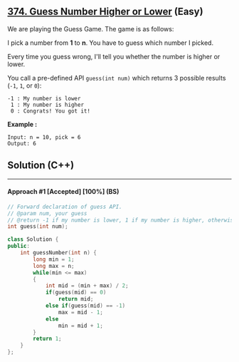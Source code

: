 ## [374. Guess Number Higher or Lower](https://leetcode.com/problems/guess-number-higher-or-lower/) (Easy)

We are playing the Guess Game. The game is as follows:

  

I pick a number from **1** to **n**. You have to guess which number I picked.

  

Every time you guess wrong, I'll tell you whether the number is higher or lower.

  

You call a pre-defined API `guess(int num)` which returns 3 possible results (`-1`, `1`, or `0`):

  

```
-1 : My number is lower
 1 : My number is higher
 0 : Congrats! You got it!
```

  

**Example :**

  

```
Input: n = 10, pick = 6
Output: 6
```

## Solution (C++)

------

#### Approach #1  [Accepted] [100%] (BS)

```c++
// Forward declaration of guess API.
// @param num, your guess
// @return -1 if my number is lower, 1 if my number is higher, otherwise return 0
int guess(int num);

class Solution {
public:
    int guessNumber(int n) {
        long min = 1;
        long max = n;
        while(min <= max)
        {
            int mid = (min + max) / 2;
            if(guess(mid) == 0)
                return mid;
            else if(guess(mid) == -1)
                max = mid - 1;
            else
                min = mid + 1;
        }
        return 1;
    }
};
```

